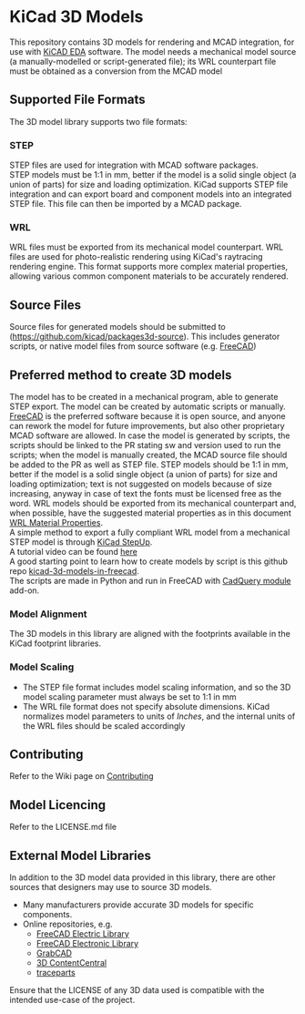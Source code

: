 # KiCad 3D Models
This repository contains 3D models for rendering and MCAD integration, for use with [KiCAD EDA](http://kicad-pcb.org/) software.
The model needs a mechanical model source (a manually-modelled or script-generated file); its WRL counterpart file must be obtained as a conversion from the MCAD model

## Supported File Formats
The 3D model library supports two file formats:

### STEP
STEP files are used for integration with MCAD software packages.  
STEP models must be 1:1 in mm, better if the model is a solid single object (a union of parts) for size and loading optimization. KiCad supports STEP file integration and can export board and component models into an integrated STEP file. This file can then be imported by a MCAD package.

### WRL
WRL files must be exported from its mechanical model counterpart. WRL files are used for photo-realistic rendering using KiCad's raytracing rendering engine. This format supports more complex material properties, allowing various common component materials to be accurately rendered. 

## Source Files
Source files for generated models should be submitted to (https://github.com/kicad/packages3d-source). This includes generator scripts, or native model files from source software (e.g. [FreeCAD](https://www.freecadweb.org/))

## Preferred method to create 3D models
The model has to be created in a mechanical program, able to generate STEP export. The model can be created by automatic scripts or manually.
[FreeCAD](https://www.freecadweb.org/) is the preferred software because it is open source, and anyone can rework the model for future improvements, but also other proprietary MCAD software are allowed. 
In case the model is generated by scripts, the scripts should be linked to the PR stating sw and version used to run the scripts;
when the model is manually created, the MCAD source file should be added to the PR as well as STEP file.
STEP models should be 1:1 in mm, better if the model is a solid single object (a union of parts) for size and loading optimization; 
text is not suggested on models because of size increasing, anyway in case of text the fonts must be licensed free as the word.
WRL models should be exported from its mechanical counterpart and, when possible, have the suggested material properties as in this document [WRL Material Properties](https://cld.pt/dl/download/64e39e99-c5b6-451b-accd-9e25331ceafe/KiCad_3D-Viewer_component-materials-reference-list_MarioLuzeiro.pdf?download=true).  
A simple method to export a fully compliant WRL model from a mechanical STEP model is through [KiCad StepUp](https://sourceforge.net/projects/kicadstepup/).  
A tutorial video can be found [here](https://youtu.be/O6vr8QFnYGw)  
A good starting point to learn how to create models by script is this github repo [kicad-3d-models-in-freecad](https://github.com/easyw/kicad-3d-models-in-freecad).  
The scripts are made in Python and run in FreeCAD with [CadQuery module](https://github.com/jmwright/cadquery-freecad-module) add-on.  

### Model Alignment
The 3D models in this library are aligned with the footprints available in the KiCad footprint libraries.

### Model Scaling
* The STEP file format includes model scaling information, and so the 3D model scaling parameter must always be set to 1:1 in mm
* The WRL file format does not specify absolute dimensions. KiCad normalizes model parameters to units of *Inches*, and the internal units of the WRL files should be scaled accordingly

## Contributing
Refer to the Wiki page on [Contributing](https://github.com/KiCad/packages3D/wiki/Contributing)

## Model Licencing
Refer to the LICENSE.md file

## External Model Libraries
In addition to the 3D model data provided in this library, there are other sources that designers may use to source 3D models.

* Many manufacturers provide accurate 3D models for specific components.
* Online repositories, e.g.
    * [FreeCAD Electric Library](https://github.com/FreeCAD/FreeCAD-library/tree/master/Electrical%20Parts)
    * [FreeCAD Electronic Library](https://github.com/FreeCAD/FreeCAD-library/tree/master/Electrical%20Parts/electronic-components)
    * [GrabCAD](https://grabcad.com/)
    * [3D ContentCentral](http://www.3dcontentcentral.com/)
    * [traceparts](http://www.traceparts.com/)

Ensure that the LICENSE of any 3D data used is compatible with the intended use-case of the project.
